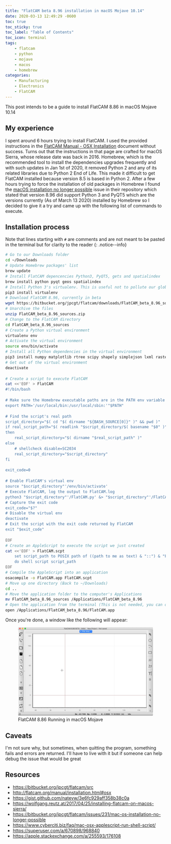 ```yaml
---
title: "FlatCAM beta 8.96 installation in macOS Mojave 10.14"
date: 2020-03-13 12:49:29 -0600
toc: true
toc_sticky: true
toc_label: "Table of Contents"
toc_icon: terminal
tags:
    - flatcam
    - python
    - mojave
    - macos
    - homebrew
categories:
    - Manufacturing
    - Electronics
    - FlatCAM
---
```

This post intends to be a guide to install FlatCAM 8.86 in macOS Mojave 10.14
<!--more-->

## My experience

I spent around 6 hours trying to install FlatCAM. I used the provided instructions in the [FlatCAM Manual - OSX Installation](http://flatcam.org/manual/installation.html#osx) document without success. Turns out that the instructions in that page are crafted for macOS Sierra, whose release date was back in 2016. Homebrew, which is the recommended tool to install the dependencies upgrades frequently and with such updates in Jan 1st of 2020, it removed Python 2 and any of its related libraries due to Python 2 End of Life. This made it difficult to get FlatCAM installed because version 8.5 is based in Python 2. After a few hours trying to force the installation of old packages in Homebrew I found the [macOS installation no longer possible](https://bitbucket.org/jpcgt/flatcam/issues/231/mac-os-installation-no-longer-possible) issue in their repository which stated that version 8.96 did support Python 3 and PyQT5 which are the versions currently (As of March 13 2020) installed by Homebrew so I decided to give it a try and came up with the following list of commands to execute.

## Installation process

Note that lines starting with `#` are comments and are not meant to be pasted in the terminal but for clarity to the reader
{: .notice--info}

```bash
# Go to our Downloads folder
cd ~/Downloads
# Update Homebrew packages' list
brew update
# Install FlatCAM depencencies Python3, PyQT5, gets and spatialindex
brew install python pyqt geos spatialindex
# Install Python 3's virtualenv. This is useful not to pollute our global libraries directory
pip3 install virtualenv
# Download FlatCAM 8.96, currently in beta
wget https://bitbucket.org/jpcgt/flatcam/downloads/FlatCAM_beta_8.96_sources.zip
# Unarchive the files
unzip FlatCAM_beta_8.96_sources.zip
# Change to the FlatCAM directory
cd FlatCAM_beta_8.96_sources
# Create a Python virtual environment
virtualenv env
# Activate the virtual environment
source env/bin/activate
# Install all Python dependencies in the virtual environment
pip3 install numpy matplotlib rtree scipy shapely simplejson lxml rasterio ezdxf svg.path freetype-py fontTools ortools vispy PyOpenGL PyQT5
# Get out of the virtual environment
deactivate

# Create a script to execute FlatCAM
cat <<'EOF' > FlatCAM
#!/bin/bash

# Make sure the Homebrew executable paths are in the PATH env variable
export PATH='/usr/local/bin:/usr/local/sbin:'"$PATH"

# Find the script's real path
script_directory="$( cd "$( dirname "${BASH_SOURCE[0]}" )" && pwd )"
if real_script_path="$( readlink "$script_directory/$( basename "$0" )" )"
then
    real_script_directory="$( dirname "$real_script_path" )"
else
    # shellcheck disable=SC2034
    real_script_directory="$script_directory"
fi

exit_code=0

# Enable FlatCAM's virtual env
source "$script_directory"'/env/bin/activate'
# Execute FlatCAM, log the output to FlatCAM.log
python3 "$script_directory"'/FlatCAM.py' &> "$script_directory"'/FlatCAM.log'
# Capture the exit code
exit_code="$?"
# Disable the virtual env
deactivate
# Exit the script with the exit code returned by FlatCAM
exit "$exit_code"

EOF
# Create an AppleScript to execute the script we just created
cat <<'EOF' > FlatCAM.scpt
    set script_path to POSIX path of ((path to me as text) & "::") & "FlatCAM"
    do shell script script_path
EOF
# Compile the AppleScript into an application
osacompile -o FlatCAM.app FlatCAM.scpt
# Move up one directory (Back to ~/Downloads)
cd ..
# Move the application folder to the computer's Applications
mv FlatCAM_beta_8.96_sources /Applications/FlatCAM_beta_8.96
# Open the application from the terminal (This is not needed, you can open it double clicking the file in the Applications folder)
open /Applications/FlatCAM_beta_8.96/FlatCAM.app
```

Once you're done, a window like the following will appear:

<figure>
    <a href="/assets/images/posts/2020-03-13-flatcam-beta-8.96-installation-in-macos-mojave-10.14/001.jpg"><img src="/assets/images/posts/2020-03-13-flatcam-beta-8.96-installation-in-macos-mojave-10.14/001.jpg"></a>
    <figcaption>FlatCAM 8.86 Running in macOS Mojave</figcaption>
</figure>

## Caveats

I'm not sure why, but sometimes, when quitting the program, something fails and errors are returned. I'll have to live with it but if someone can help debug the issue that would be great

## Resources

- https://bitbucket.org/jpcgt/flatcam/src
- http://flatcam.org/manual/installation.html#osx
- https://gist.github.com/natevw/3e6fc929aff358b38c0a
- https://wolfgang.reutz.at/2017/04/25/installing-flatcam-on-macos-sierra/
- https://bitbucket.org/jpcgt/flatcam/issues/231/mac-os-installation-no-longer-possible
- https://www.cyberciti.biz/faq/mac-osx-applescript-run-shell-script/
- https://superuser.com/a/670898/968840
- https://apple.stackexchange.com/a/255593/176108
